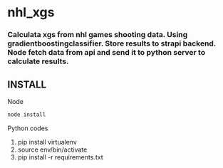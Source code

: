 # nhl_xgs
### Calculata xgs from nhl games shooting data. Using gradientboostingclassifier. Store results to strapi backend. Node fetch data from api and send it to python server to calculate results.

## INSTALL
Node 
```sh
node install
```
Python codes

1. pip install virtualenv
2. source env/bin/activate
3. pip install -r requirements.txt


